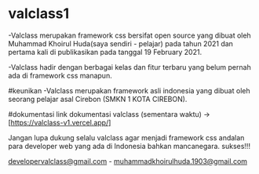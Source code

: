 # valclass1 

-Valclass merupakan framework css bersifat open source yang dibuat oleh Muhammad Khoirul Huda(saya sendiri - pelajar) pada tahun 2021 dan pertama kali di publikasikan pada tanggal 19 February 2021.

-Valclass hadir dengan berbagai kelas dan fitur terbaru yang belum pernah ada di framework css manapun. 

#keunikan
-Valclass merupakan framework asli indonesia yang dibuat oleh seorang pelajar asal Cirebon (SMKN 1 KOTA CIREBON).


#dokumentasi
link dokumentasi valclass (sementara waktu) -> [https://valclass-v1.vercel.app/]

Jangan lupa dukung selalu valclass agar menjadi framework css andalan para developer web yang ada di Indonesia bahkan mancanegara. sukses!!!

developervalclass@gmail.com - muhammadkhoirulhuda.1903@gmail.com
